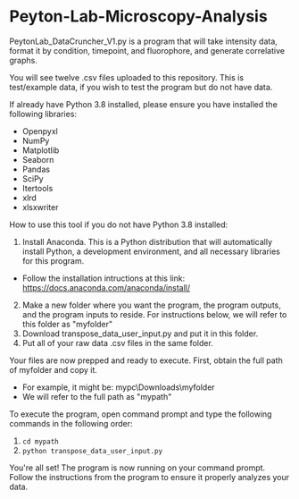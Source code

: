 # Peyton-Lab-Microscopy-Analysis
PeytonLab_DataCruncher_V1.py is a program that will take intensity data, format it by condition, timepoint, and fluorophore, and generate correlative graphs.

You will see twelve .csv files uploaded to this repository. This is test/example data, if you wish to test the program but do not have data.

If already have Python 3.8 installed, please ensure you have installed the following libraries:
  - Openpyxl
  - NumPy
  - Matplotlib
  - Seaborn
  - Pandas
  - SciPy
  - Itertools
  - xlrd
  - xlsxwriter

How to use this tool if you do not have Python 3.8 installed:

1) Install Anaconda. This is a Python distribution that will automatically install Python, a development environment, and all necessary libraries for this program.
  - Follow the installation intructions at this link: https://docs.anaconda.com/anaconda/install/
2) Make a new folder where you want the program, the program outputs, and the program inputs to reside. For instructions below, we will refer to this folder as "myfolder"
3) Download transpose_data_user_input.py and put it in this folder.
4) Put all of your raw data .csv files in the same folder. 

Your files are now prepped and ready to execute.
First, obtain the full path of myfolder and copy it. 
  - For example, it might be: mypc\Downloads\myfolder 
  - We will refer to the full path as "mypath"

To execute the program, open command prompt and type the following commands in the following order:

1) `cd mypath`
2) `python transpose_data_user_input.py`

You're all set! The program is now running on your command prompt. Follow the instructions from the program to ensure it properly analyzes your data.
